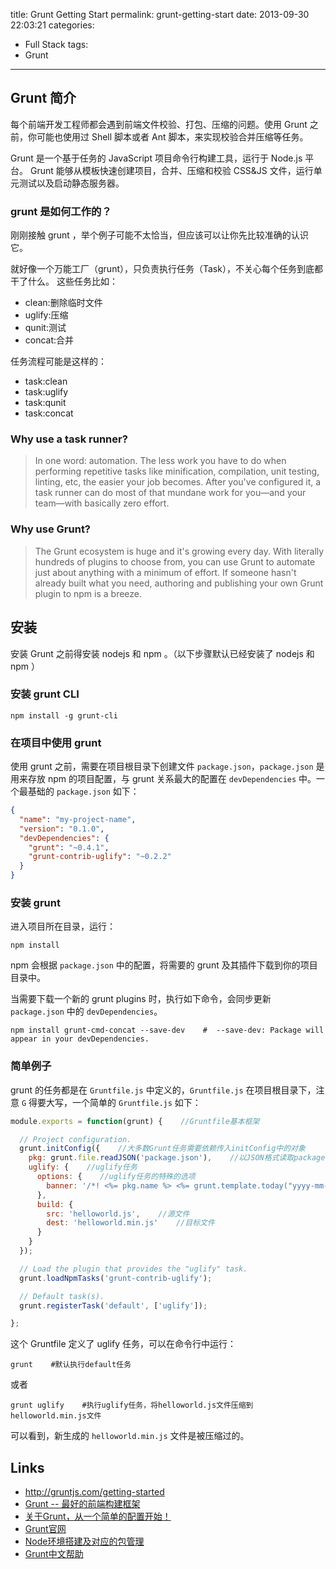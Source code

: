 title: Grunt Getting Start
permalink: grunt-getting-start
date: 2013-09-30 22:03:21
categories:
- Full Stack
tags:
- Grunt
---

## Grunt 简介

每个前端开发工程师都会遇到前端文件校验、打包、压缩的问题。使用 Grunt 之前，你可能也使用过 Shell 脚本或者 Ant 脚本，来实现校验合并压缩等任务。

Grunt 是一个基于任务的 JavaScript 项目命令行构建工具，运行于 Node.js 平台。 Grunt 能够从模板快速创建项目，合并、压缩和校验 CSS&JS 文件，运行单元测试以及启动静态服务器。

<!-- more -->

### grunt 是如何工作的？

刚刚接触 grunt ，举个例子可能不太恰当，但应该可以让你先比较准确的认识它。

就好像一个万能工厂（grunt），只负责执行任务（Task），不关心每个任务到底都干了什么。 这些任务比如：

- clean:删除临时文件
- uglify:压缩
- qunit:测试
- concat:合并

任务流程可能是这样的：

- task:clean
- task:uglify
- task:qunit
- task:concat

### Why use a task runner?

> In one word: automation. The less work you have to do when performing repetitive tasks like minification, compilation, unit testing, linting, etc, the easier your job becomes. After you've configured it, a task runner can do most of that mundane work for you—and your team—with basically zero effort.

### Why use Grunt?

> The Grunt ecosystem is huge and it's growing every day. With literally hundreds of plugins to choose from, you can use Grunt to automate just about anything with a minimum of effort. If someone hasn't already built what you need, authoring and publishing your own Grunt plugin to npm is a breeze.

## 安装

安装 Grunt 之前得安装 nodejs 和 npm 。（以下步骤默认已经安装了 nodejs 和 npm ）

### 安装 grunt CLI

```shell
npm install -g grunt-cli
```

### 在项目中使用 grunt

使用 grunt 之前，需要在项目根目录下创建文件 `package.json`，`package.json` 是用来存放 npm 的项目配置，与 grunt 关系最大的配置在 `devDependencies` 中。一个最基础的 `package.json` 如下：

```json
{
  "name": "my-project-name",
  "version": "0.1.0",
  "devDependencies": {
    "grunt": "~0.4.1",
    "grunt-contrib-uglify": "~0.2.2"
  }
}
```

### 安装 grunt

进入项目所在目录，运行：

```shell
npm install
```

npm 会根据 `package.json` 中的配置，将需要的 grunt 及其插件下载到你的项目目录中。

当需要下载一个新的 grunt plugins 时，执行如下命令，会同步更新 `package.json` 中的 `devDependencies`。

```shell
npm install grunt-cmd-concat --save-dev    #  --save-dev: Package will appear in your devDependencies.
```

### 简单例子

grunt 的任务都是在 `Gruntfile.js` 中定义的，`Gruntfile.js` 在项目根目录下，注意 `G` 得要大写，一个简单的 `Gruntfile.js` 如下：

```js
module.exports = function(grunt) {    //Gruntfile基本框架

  // Project configuration.
  grunt.initConfig({    //大多数Grunt任务需要依赖传入initConfig中的对象
    pkg: grunt.file.readJSON('package.json'),    //以JSON格式读取package.json文件，后面用到了pkg.name
    uglify: {    //uglify任务
      options: {    //uglify任务的特殊的选项
        banner: '/*! <%= pkg.name %> <%= grunt.template.today("yyyy-mm-dd") %> */\n'    //文件头部添加一行注释
      },
      build: {
        src: 'helloworld.js',    //源文件
        dest: 'helloworld.min.js'    //目标文件
      }
    }
  });

  // Load the plugin that provides the "uglify" task.
  grunt.loadNpmTasks('grunt-contrib-uglify');

  // Default task(s).
  grunt.registerTask('default', ['uglify']);

};
```

这个 Gruntfile 定义了 uglify 任务，可以在命令行中运行：

```shell
grunt    #默认执行default任务
```

或者

```shell
grunt uglify    #执行uglify任务，将helloworld.js文件压缩到helloworld.min.js文件
```

可以看到，新生成的 `helloworld.min.js` 文件是被压缩过的。

## Links

- http://gruntjs.com/getting-started
- [Grunt -- 最好的前端构建框架](http://lostjs.com/2012/12/08/grunt-the-best/)
- [关于Grunt，从一个简单的配置开始！](http://docs.spmjs.org/contrib/simple-grunt)
- [Grunt官网](http://gruntjs.com/)
- [Node环境搭建及对应的包管理](http://wiki.sankuai.com/pages/viewpage.action?pageId=70704478)
- [Grunt中文帮助](http://www.gruntjs.org/article/getting_started.html)
